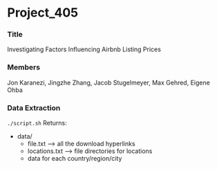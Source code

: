 # Project_405

### **Title**
Investigating Factors Influencing Airbnb Listing Prices

### Members
Jon Karanezi, Jingzhe Zhang, Jacob Stugelmeyer, Max Gehred, Eigene Ohba

### Data Extraction
`./script.sh`
Returns:
- data/
  - file.txt --> all the download hyperlinks
  - locations.txt --> file directories for locations
  - data for each country/region/city


